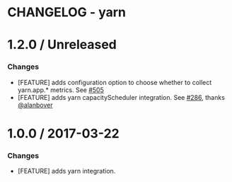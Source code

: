 # CHANGELOG - yarn

1.2.0 / Unreleased
==================

### Changes

* [FEATURE] adds configuration option to choose whether to collect yarn.app.* metrics. See [#505][]
* [FEATURE] adds yarn capacityScheduler integration. See [#286][], thanks [@alanbover][]

1.0.0 / 2017-03-22
==================

### Changes

* [FEATURE] adds yarn integration.

<!--- The following link definition list is generated by PimpMyChangelog --->
[#286]: https://github.com/DataDog/integrations-core/issues/286
[#505]: https://github.com/DataDog/integrations-core/issues/505
[@alanbover]: https://github.com/alanbover